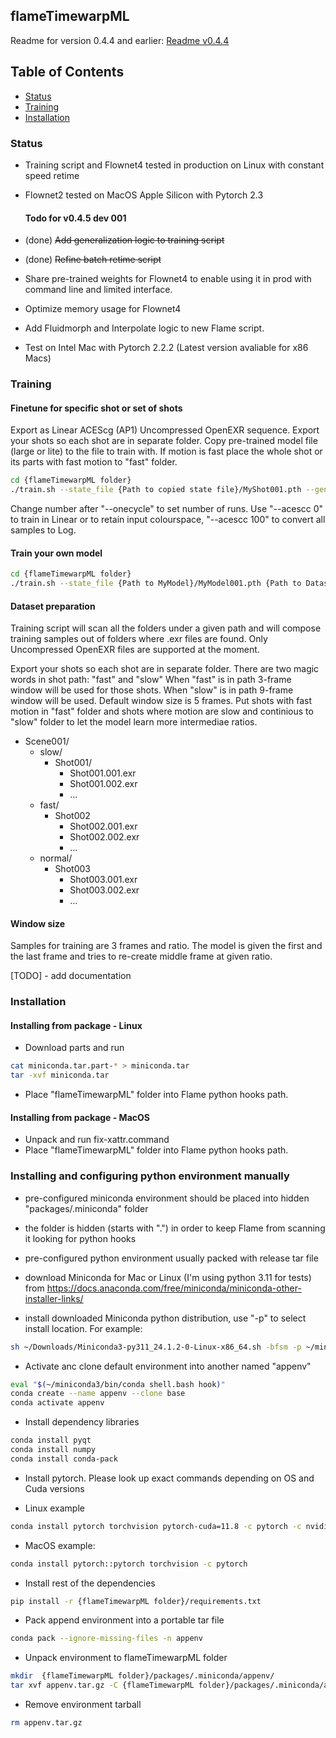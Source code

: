 ## flameTimewarpML

Readme for version 0.4.4 and earlier: [Readme v0.4.4](https://github.com/talosh/flameTimewarpML/blob/main/README_v044.md)

## Table of Contents
- [Status](#status)
- [Training](#training)
- [Installation](#installation)

### Status

* Training script and Flownet4 tested in production on Linux with constant speed retime
* Flownet2 tested on MacOS Apple Silicon with Pytorch 2.3

    #### Todo for v0.4.5 dev 001

* (done) ~~Add generalization logic to training script~~
* (done) ~~Refine batch retime script~~
* Share pre-trained weights for Flownet4 to enable using it in prod with command line and limited interface.
* Optimize memory usage for Flownet4
* Add Fluidmorph and Interpolate logic to new Flame script.
* Test on Intel Mac with Pytorch 2.2.2 (Latest version avaliable for x86 Macs)

### Training

#### Finetune for specific shot or set of shots
Export as Linear ACEScg (AP1) Uncompressed OpenEXR sequence.
Export your shots so each shot are in separate folder.
Copy pre-trained model file (large or lite) to the file to train with.
If motion is fast place the whole shot or its parts with fast motion to "fast" folder.

```bash
cd {flameTimewarpML folder}
./train.sh --state_file {Path to copied state file}/MyShot001.pth --generalize 1 --lr 4e-6 --acescc 0 --onecycle 1000 {Path to shot}/{fast}/
```

Change number after "--onecycle" to set number of runs.
Use "--acescc 0" to train in Linear or to retain input colourspace, "--acescc 100" to convert all samples to Log.

#### Train your own model
```bash
cd {flameTimewarpML folder}
./train.sh --state_file {Path to MyModel}/MyModel001.pth {Path to Dataset}/
```

#### Dataset preparation
Training script will scan all the folders under a given path and will compose training samples out of folders where .exr files are found.
Only Uncompressed OpenEXR files are supported at the moment.

Export your shots so each shot are in separate folder.
There are two magic words in shot path: "fast" and "slow"
When "fast" is in path 3-frame window will be used for those shots.
When "slow" is in path 9-frame window will be used.
Default window size is 5 frames.
Put shots with fast motion in "fast" folder and shots where motion are slow and continious to "slow" folder to let the model learn more intermediae ratios.

- Scene001/
    - slow/
        - Shot001/
            - Shot001.001.exr
            - Shot001.002.exr
            - ...
    - fast/
        - Shot002
            - Shot002.001.exr
            - Shot002.002.exr
            - ...
    - normal/
        - Shot003
            - Shot003.001.exr
            - Shot003.002.exr
            - ...

#### Window size
Samples for training are 3 frames and ratio. The model is given the first and the last frame and tries to re-create middle frame at given ratio.

[TODO] - add documentation


### Installation

#### Installing from package - Linux
* Download parts and run
```bash
cat miniconda.tar.part-* > miniconda.tar
tar -xvf miniconda.tar
``` 
* Place "flameTimewarpML" folder into Flame python hooks path.

#### Installing from package - MacOS
* Unpack and run fix-xattr.command
* Place "flameTimewarpML" folder into Flame python hooks path.

### Installing and configuring python environment manually

* pre-configured miniconda environment should be placed into hidden "packages/.miniconda" folder
* the folder is hidden (starts with ".") in order to keep Flame from scanning it looking for python hooks
* pre-configured python environment usually packed with release tar file

* download Miniconda for Mac or Linux (I'm using python 3.11 for tests) from 
<https://docs.anaconda.com/free/miniconda/miniconda-other-installer-links/>

* install downloaded Miniconda python distribution, use "-p" to select install location. For example:

```bash
sh ~/Downloads/Miniconda3-py311_24.1.2-0-Linux-x86_64.sh -bfsm -p ~/miniconda3
```

* Activate anc clone default environment into another named "appenv" 

```bash
eval "$(~/miniconda3/bin/conda shell.bash hook)"
conda create --name appenv --clone base
conda activate appenv
```

* Install dependency libraries

```bash
conda install pyqt
conda install numpy
conda install conda-pack
```

* Install pytorch. Please look up exact commands depending on OS and Cuda versions

* Linux example
```bash
conda install pytorch torchvision pytorch-cuda=11.8 -c pytorch -c nvidia
```

* MacOS example:

```bash
conda install pytorch::pytorch torchvision -c pytorch
```

* Install rest of the dependencies
```bash
pip install -r {flameTimewarpML folder}/requirements.txt
```

* Pack append environment into a portable tar file

```bash
conda pack --ignore-missing-files -n appenv
```

* Unpack environment to flameTimewarpML folder

```bash
mkdir  {flameTimewarpML folder}/packages/.miniconda/appenv/
tar xvf appenv.tar.gz -C {flameTimewarpML folder}/packages/.miniconda/appenv/
```

* Remove environment tarball

```bash
rm appenv.tar.gz
```

